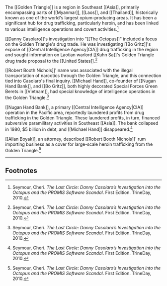 The [[Golden Triangle]] is a region in Southeast [[Asia]], primarily encompassing parts of [[Myanmar]], [[Laos]], and [[Thailand]], historically known as one of the world's largest opium-producing areas. It has been a significant hub for drug trafficking, particularly heroin, and has been linked to various intelligence operations and covert activities.[^1]

[[Danny Casolaro]]'s investigation into "[[The Octopus]]" included a focus on the Golden Triangle's drug trade. He was investigating [[Bo Gritz]]'s expose of [[Central Intelligence Agency|CIA]] drug trafficking in the region and sought information on Laotian warlord [[Kuhn Sa]]'s Golden Triangle drug trade proposal to the [[United States]].[^1]

[[Robert Booth Nichols]]' name was associated with the illegal transportation of narcotics through the Golden Triangle, and this connection tied into Casolaro's final inquiry. [[Michael Hand]], co-founder of [[Nugan Hand Bank]], and [[Bo Gritz]], both highly decorated Special Forces Green Berets in [[Vietnam]], had special knowledge of intelligence operations in the Golden Triangle.[^1]

[[Nugan Hand Bank]], a primary [[Central Intelligence Agency|CIA]] operation in the Pacific area, reportedly laundered profits from drug trafficking in the Golden Triangle. These laundered profits, in turn, financed subversive paramilitary activities in Southeast [[Asia]]. The bank collapsed in 1980, $5 billion in debt, and [[Michael Hand]] disappeared.[^1]

[[Allan Boyak]], an attorney, described [[Robert Booth Nichols]]' rum importing business as a cover for large-scale heroin trafficking from the Golden Triangle.[^1]

---
## Footnotes

[^1]: Seymour, Cheri. *The Last Circle: Danny Casolaro’s Investigation into the Octopus and the PROMIS Software Scandal*. First Edition. TrineDay, 2010.